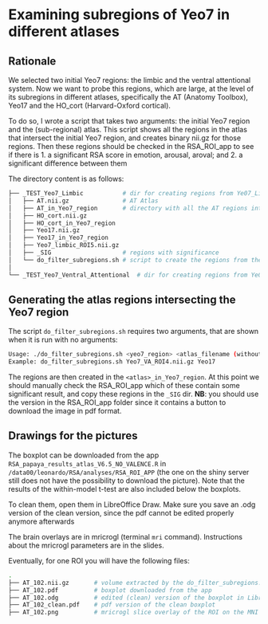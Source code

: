 # Examining subregions of Yeo7 in different atlases

## Rationale
We selected two initial Yeo7 regions: the limbic and the ventral attentional system. Now we want to probe this regions, which are large, at the level of its subregions in different atlases, specifically the AT (Anatomy Toolbox), Yeo17 and the HO_cort (Harvard-Oxford cortical).

To do so, I wrote a script that takes two arguments: the initial Yeo7 region and the (sub-regional) atlas. This script shows all the regions in the atlas that intersect the initial Yeo7 region, and creates binary nii.gz for those regions.
Then these regions should be checked in the RSA_ROI_app to see if there is 1. a significant RSA score in emotion, arousal, aroval; and 2. a significant difference between them

The directory content is as follows:

```bash
├── _TEST_Yeo7_Limbic           # dir for creating regions from Ye07_Limbic
│   ├── AT.nii.gz               # AT Atlas
│   ├── AT_in_Yeo7_region       # directory with all the AT regions intersecting Yeo7_Limbic
│   ├── HO_cort.nii.gz
│   ├── HO_cort_in_Yeo7_region
│   ├── Yeo17.nii.gz
│   ├── Yeo17_in_Yeo7_region
│   ├── Yeo7_limbic_ROI5.nii.gz
│   ├── _SIG                    # regions with significance
│   └── do_filter_subregions.sh # script to create the regions from the atlas
│
└── _TEST_Yeo7_Ventral_Attentional  # dir for creating regions from Ye07_VA
```

## Generating the atlas regions intersecting the Yeo7 region
The script `do_filter_subregions.sh` requires two arguments, that are shown when it is run with no arguments:

```bash
Usage: ./do_filter_subregions.sh <yeo7_region> <atlas_filename (without .nii.gz)>
Example: do_filter_subregions.sh Yeo7_VA_ROI4.nii.gz Yeo17
```

The regions are then created in the `<atlas>_in_Yeo7_region`. At this point we should manually check the RSA_ROI_app which of these contain some significant result, and copy these regions in the `_SIG` dir.
**NB**: you should use the version in the RSA_ROI_app folder since it contains a button to download the image in pdf format.

## Drawings for the pictures
The boxplot can be downloaded from the app `RSA_papaya_results_atlas_V6.5_NO_VALENCE.R` in `/data00/leonardo/RSA/analyses/RSA_ROI_APP` (the one on the shiny server still does not have the possibility to download the picture). Note that the results of the within-model t-test are also included below the boxplots.

To clean them, open them in LibreOffice Draw. Make sure you save an .odg version of the clean version, since the pdf cannot be edited properly anymore afterwards

The brain overlays are in mricrogl (terminal `mri` command). Instructions about the mricrogl parameters are in the slides. 

Eventually, for one ROI you will have the following files:

```bash
.
├── AT_102.nii.gz       # volume extracted by the do_filter_subregions.sh
├── AT_102.pdf          # boxplot downloaded from the app
├── AT_102.odg          # edited (clean) version of the boxplot in LibreOffice format
├── AT_102_clean.pdf    # pdf version of the clean boxplot
├── AT_102.png          # mricrogl slice overlay of the ROI on the MNI
```






